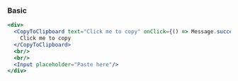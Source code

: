 <demo>

### Basic

```jsx live
<div>
  <CopyToClipboard text="Click me to copy" onClick={() => Message.success('Copy successfully')}>
    Click me to copy
  </CopyToClipboard>
  <br/>
  <br/>
  <Input placeholder="Paste here"/>
</div>
```

</demo>
